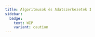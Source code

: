 ```yaml
---
title: Algoritmusok és Adatszerkezetek I
sidebar:
  badge:
    text: WIP
    variant: caution
---
```



